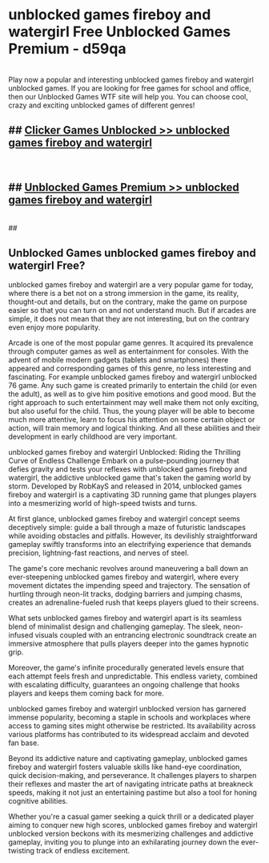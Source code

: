 # unblocked games fireboy and watergirl  Free Unblocked Games Premium - d59qa <br>
<br>
Play now a popular and interesting unblocked games fireboy and watergirl unblocked games. If you are looking for free games for school and office, then our Unblocked Games WTF site will help you. You can choose cool, crazy and exciting unblocked games of different genres!


## ##  [Clicker Games Unblocked >> unblocked games fireboy and watergirl](http://freeplayer.one?title=unblocked_games_fireboy_and_watergirl&ref=UGames)
  <br>

##  ## [Unblocked Games Premium >> unblocked games fireboy and watergirl](http://freeplayer.one?title=unblocked_games_fireboy_and_watergirl&ref=UGames)
  <br>
  ##



## Unblocked Games unblocked games fireboy and watergirl Free?

unblocked games fireboy and watergirl are a very popular game for today, where there is a bet not on a strong immersion in the game, its reality, thought-out and details, but on the contrary, make the game on purpose easier so that you can turn on and not understand much. But if arcades are simple, it does not mean that they are not interesting, but on the contrary even enjoy more popularity.

Arcade is one of the most popular game genres. It acquired its prevalence through computer games as well as entertainment for consoles. With the advent of mobile modern gadgets (tablets and smartphones) there appeared and corresponding games of this genre, no less interesting and fascinating. For example unblocked games fireboy and watergirl unblocked 76 game. Any such game is created primarily to entertain the child (or even the adult), as well as to give him positive emotions and good mood. But the right approach to such entertainment may well make them not only exciting, but also useful for the child. Thus, the young player will be able to become much more attentive, learn to focus his attention on some certain object or action, will train memory and logical thinking. And all these abilities and their development in early childhood are very important.

unblocked games fireboy and watergirl Unblocked: Riding the Thrilling Curve of Endless Challenge
Embark on a pulse-pounding journey that defies gravity and tests your reflexes with unblocked games fireboy and watergirl, the addictive unblocked game that's taken the gaming world by storm. Developed by RobKayS and released in 2014, unblocked games fireboy and watergirl is a captivating 3D running game that plunges players into a mesmerizing world of high-speed twists and turns.

At first glance, unblocked games fireboy and watergirl concept seems deceptively simple: guide a ball through a maze of futuristic landscapes while avoiding obstacles and pitfalls. However, its devilishly straightforward gameplay swiftly transforms into an electrifying experience that demands precision, lightning-fast reactions, and nerves of steel.

The game's core mechanic revolves around maneuvering a ball down an ever-steepening unblocked games fireboy and watergirl, where every movement dictates the impending speed and trajectory. The sensation of hurtling through neon-lit tracks, dodging barriers and jumping chasms, creates an adrenaline-fueled rush that keeps players glued to their screens.

What sets unblocked games fireboy and watergirl apart is its seamless blend of minimalist design and challenging gameplay. The sleek, neon-infused visuals coupled with an entrancing electronic soundtrack create an immersive atmosphere that pulls players deeper into the games hypnotic grip.

Moreover, the game's infinite procedurally generated levels ensure that each attempt feels fresh and unpredictable. This endless variety, combined with escalating difficulty, guarantees an ongoing challenge that hooks players and keeps them coming back for more.

unblocked games fireboy and watergirl unblocked version has garnered immense popularity, becoming a staple in schools and workplaces where access to gaming sites might otherwise be restricted. Its availability across various platforms has contributed to its widespread acclaim and devoted fan base.

Beyond its addictive nature and captivating gameplay, unblocked games fireboy and watergirl fosters valuable skills like hand-eye coordination, quick decision-making, and perseverance. It challenges players to sharpen their reflexes and master the art of navigating intricate paths at breakneck speeds, making it not just an entertaining pastime but also a tool for honing cognitive abilities.

Whether you're a casual gamer seeking a quick thrill or a dedicated player aiming to conquer new high scores, unblocked games fireboy and watergirl unblocked version beckons with its mesmerizing challenges and addictive gameplay, inviting you to plunge into an exhilarating journey down the ever-twisting track of endless excitement.